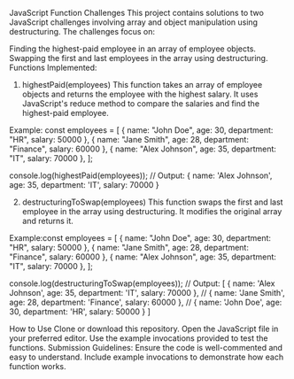 JavaScript Function Challenges
This project contains solutions to two JavaScript challenges involving array and object manipulation using destructuring. The challenges focus on:

Finding the highest-paid employee in an array of employee objects.
Swapping the first and last employees in the array using destructuring.
Functions Implemented:
1. highestPaid(employees)
This function takes an array of employee objects and returns the employee with the highest salary. It uses JavaScript's reduce method to compare the salaries and find the highest-paid employee.

Example:
const employees = [
  { name: "John Doe", age: 30, department: "HR", salary: 50000 },
  { name: "Jane Smith", age: 28, department: "Finance", salary: 60000 },
  { name: "Alex Johnson", age: 35, department: "IT", salary: 70000 },
];

console.log(highestPaid(employees));
// Output: { name: 'Alex Johnson', age: 35, department: 'IT', salary: 70000 }

2. destructuringToSwap(employees)
This function swaps the first and last employee in the array using destructuring. It modifies the original array and returns it.

Example:const employees = [
  { name: "John Doe", age: 30, department: "HR", salary: 50000 },
  { name: "Jane Smith", age: 28, department: "Finance", salary: 60000 },
  { name: "Alex Johnson", age: 35, department: "IT", salary: 70000 },
];

console.log(destructuringToSwap(employees));
// Output: [ { name: 'Alex Johnson', age: 35, department: 'IT', salary: 70000 },
//           { name: 'Jane Smith', age: 28, department: 'Finance', salary: 60000 },
//           { name: 'John Doe', age: 30, department: 'HR', salary: 50000 } ]

How to Use
Clone or download this repository.
Open the JavaScript file in your preferred editor.
Use the example invocations provided to test the functions.
Submission Guidelines:
Ensure the code is well-commented and easy to understand.
Include example invocations to demonstrate how each function works.


